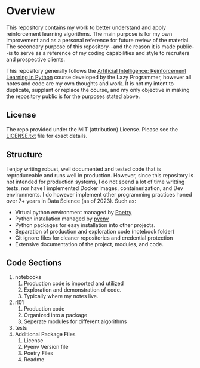 # Overview
This repository contains my work to better understand and apply reinforcement learning algorithms. The main purpose is for my own improvement and as a personal reference for future review of the material. The secondary purpose of this repository--and the reason it is made public--is to serve as a reference of my coding capabilities and style to recruiters and prospective clients.

This repository generally follows the [Artificial Intelligence: Reinforcement Learning in Python](https://deeplearningcourses.com/c/artificial-intelligence-reinforcement-learning-in-python) course developed by the Lazy Programmer, however all notes and code are my own thoughts and work. It is not my intent to duplicate, supplant or replace the course, and my only objective in making the repository public is for the purposes stated above.

## License
The repo provided under the MIT (attribution) License. Please see the [LICENSE.txt](LICENSE.txt) file for exact details.

## Structure
I enjoy writing robust, well documented and tested code that is reproduceable and runs well in production. However, since this repository is not intended for production systems, I do not spend a lot of time writting tests, nor have I implemented Docker images, containerization, and Dev environments. I do however implement other programming practices honed over 7+ years in Data Science (as of 2023). Such as:

* Virtual python environment managed by [Poetry](https://python-poetry.org/)
* Python installation managed by [pyenv](https://github.com/pyenv/pyenv)
* Python packages for easy installation into other projects.
* Separation of production and exploration code (notebook folder)
* Git ignore files for cleaner repositories and credential protection
* Extensive documentation of the project, modules, and code.

## Code Sections
1. notebooks
    1. Production code is imported and utilized
    2. Exploration and demonstration of code. 
    3. Typically where my notes live.
2. rl01
    1. Production code
    2. Organized into a package
    3. Seperate modules for different algorithms
3. tests
4. Additional Package Files
    1. License
    2. Pyenv Version file
    3. Poetry Files
    4. Readme